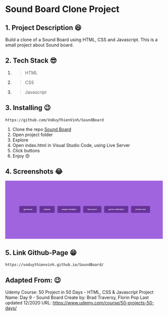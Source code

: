 # Sound Board Clone Project

## 1. Project Description 😆

Build a clone of a Sound Board using HTML, CSS and Javascript.
This is a small project about Sound board.

## 2. Tech Stack 😎

1. >HTML
2. >CSS
3. >Javascript

## 3. Installing 😉

```link
https://github.com/VoDuyThienVinh/SoundBoard
```

1. Clone the repo [Sound Board](https://github.com/VoDuyThienVinh/SoundBoard)
2. Open project folder
3. Explore
4. Open index.html in Visual Studio Code, using Live Server
5. Click buttons
6. Enjoy 😍

## 4. Screenshots 😂

![Image description](images/soundboard.png)

## 5. Link Github-Page 😁

```link
https://voduythienvinh.github.io/SoundBoard/
```

## Adapted From: 😉

Udemy Course: 50 Project in 50 Days - HTML, CSS & Javascript
Project Name: Day 9 - Sound Board
Create by: Brad Traversy, Florin Pop
Last updated 12/2020
URL: <https://www.udemy.com/course/50-projects-50-days/>

